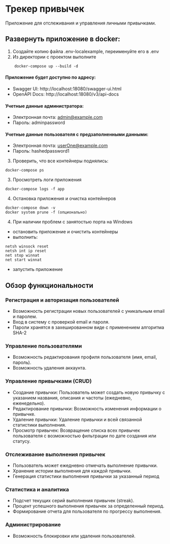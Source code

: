 # Трекер привычек

Приложение для отслеживания и управления личными привычками.

## Развернуть приложение в docker:

1. Создайте копию файла .env-localexample, переименуйте его в .env
2. Из директории с проектом выполните
```console
    docker-compose up --build -d
```

#### Приложение будет доступно по адресу:

* Swagger UI: http://localhost:18080/swagger-ui.html
* OpenAPI Docs: http://localhost:18080/v3/api-docs


#### Учетные данные администратора:

- Электронная почта: admin@example.com
- Пароль: adminpassword

#### Учетные данные пользователя с предзаполненными данными:

- Электронная почта: userOne@example.com
- Пароль: hashedpassword1

3. Проверить, что все контейнеры поднялись:

``` console
docker-compose ps
```

3. Просмотреть логи приложения

``` console
docker-compose logs -f app
```

4. Остановка приложения и очистка контейнеров

``` console
docker-compose down -v
docker system prune -f (опционально)
```

4. При наличии проблем с занятостью порта на Windows

- остановить приложение и очистить контейнеры
- выполнить:

``` console
netsh winsock reset
netsh int ip reset
net stop winnat
net start winnat
```

- запустить приложение

## Обзор функциональности

### Регистрация и авторизация пользователей

* Возможность регистрации новых пользователей с уникальным email и паролем.
* Вход в систему с проверкой email и пароля.
* Пароли хранятся в захешированном виде с применением алгоритма SHA-2

### Управление пользователями

* Возможность редактирования профиля пользователя (имя, email, пароль).
* Возможность удаления аккаунта.

### Управление привычками (CRUD)

* Создание привычки: Пользователь может создать новую привычку с указанием названия, описания и частоты (ежедневно,
  еженедельно).
* Редактирование привычки: Возможность изменения информации о привычке.
* Удаление привычки: Удаление привычки и всей связанной статистики выполнения.
* Просмотр привычек: Возвращение списка всех привычек пользователя с возможностью фильтрации по дате создания или
  статусу.

### Отслеживание выполнения привычек

* Пользователь может ежедневно отмечать выполнение привычки.
* Хранение истории выполнения для каждой привычки.
* Генерация статистики выполнения привычки за указанный период

### Статистика и аналитика

* Подсчет текущих серий выполнения привычек (streak).
* Процент успешного выполнения привычек за определенный период.
* Формирование отчета для пользователя по прогрессу выполнения.

### Администрирование

* Возможность блокировки или удаления пользователей.


